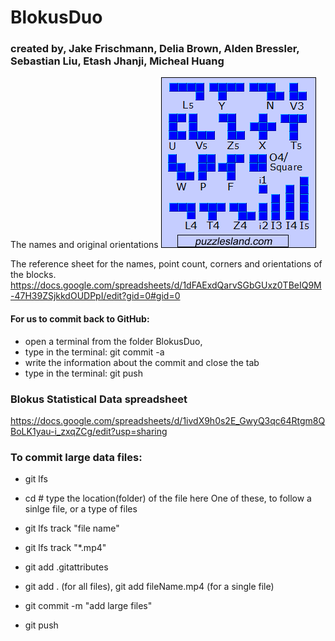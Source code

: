 # BlokusDuo
### created by, Jake Frischmann, Delia Brown, Alden Bressler, Sebastian Liu, Etash Jhanji, Micheal Huang

The names and original orientations
![image](pieces.png)

 
The reference sheet for the names, point count, corners and orientations of the blocks.
https://docs.google.com/spreadsheets/d/1dFAExdQarvSGbGUxz0TBeIQ9M-47H39ZSjkkdOUDPpI/edit?gid=0#gid=0

#### For us to commit back to GitHub:
* open a terminal from the folder BlokusDuo,
* type in the terminal: git commit -a
* write the information about the commit and close the tab
* type in the terminal: git push

### Blokus Statistical Data spreadsheet
https://docs.google.com/spreadsheets/d/1ivdX9h0s2E_GwyQ3qc64Rtgm8QBoLK1yau-i_zxqZCg/edit?usp=sharing


### To commit large data files:
 - git lfs
 - cd # type the location(folder) of the file here
 One of these, to follow a sinlge file, or a type of files
 - git lfs track "file name"
 - git lfs track "*.mp4"

 - git add .gitattributes
 - git add . (for all files), git add fileName.mp4 (for a single file)
 - git commit -m "add large files"
 - git push